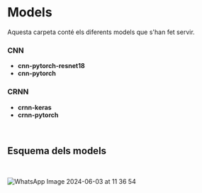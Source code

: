# Models

Aquesta carpeta conté els diferents models que s'han fet servir. 

### CNN
- **cnn-pytorch-resnet18**
- **cnn-pytorch**

### CRNN
- **crnn-keras**
- **crnn-pytorch**

<br/>

## Esquema dels models

<br/>

![WhatsApp Image 2024-06-03 at 11 36 54](https://github.com/DCC-UAB/XNAPproject-grup_06/assets/91673341/6efd3c15-12d6-45bb-bf71-0a882868f73a)


